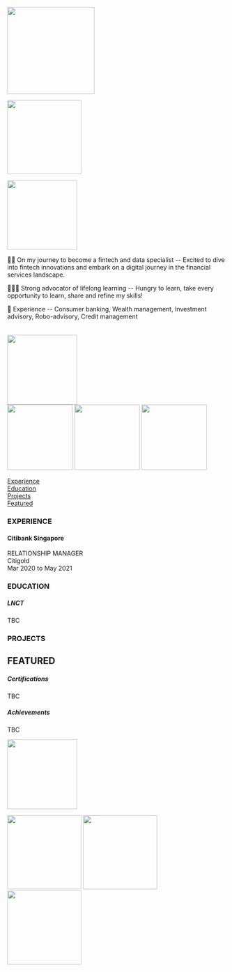 <!-- ABOUT Section Starts -->
<img src="https://user-images.githubusercontent.com/85727619/129482943-1954d3f0-5c15-4689-ad0e-8d64310002c8.jpg" width="200"><br>

<img src="https://user-images.githubusercontent.com/85727619/129483120-9fcdd933-405e-4d07-b712-a9bd493b516d.png" width="170"><br>

<!-- Add your details -->
<img src="https://media.giphy.com/media/kcghhjaUcFjeK85t8d/giphy.gif" width="160">

👩‍💻 On my journey to become a fintech and data specialist
-- Excited to dive into fintech innovations and embark on a digital journey in the financial services landscape.

👩🏻‍🎓 Strong advocator of lifelong learning
-- Hungry to learn, take every opportunity to learn, share and refine my skills!

💼 Experience
-- Consumer banking, Wealth management, Investment advisory, Robo-advisory, Credit management<br>
<br>
<br>
<img src="https://media.giphy.com/media/8Ce7IEXlfTb4XhGUBZ/giphy.gif" width="160"><br>
<img src="https://media.giphy.com/media/lOf7S3ISJ60dTsdkZ8/giphy.gif" width="150"> <img src="https://media.giphy.com/media/J6Rk78KvVmBlaOYBuA/giphy.gif" width="150">
<img src="https://media.giphy.com/media/lmwdEN4N7UYKrrIyZo/giphy.gif" width="150">

<!-- Add link to the sections -->
[Experience](#experience) <br>
[Education](#education) <br>
[Projects](#projects) <br>
[Featured](#featured) <br> 

<!-- ABOUT Section Ends -->

<!-- EXPERIENCE Section Starts -->
### EXPERIENCE
<!-- Add your details -->
#### Citibank Singapore 
RELATIONSHIP MANAGER<br>
Citigold<br>
Mar 2020 to May 2021


<!-- EXPERIENCE Section Ends -->

<!-- EDUCATION Section Starts -->
### EDUCATION
<!-- Add your details -->
##### LNCT
TBC

<!-- EDUCATION Section Ends -->

<!-- PROJECTS Section Starts -->
### PROJECTS
<!-- Add your details -->

<!-- Add your details -->


<!-- PROJECTS Section Ends -->

<!-- FEATURED Section Starts -->
## FEATURED
<!-- Add your details -->
##### Certifications
TBC

##### Achievements
TBC
<!-- FEATURED Section Ends -->

<!-- CONTACT Section Starts -->
<img src="https://media.giphy.com/media/F5n6giZyKlcEfCNIr7/giphy.gif" width="160">

[<img src="https://media.giphy.com/media/Fz4wwtUZuAjyDd8cnE/giphy.gif" width="170">](https://www.linkedin.com/in/lawshiangrou/) 
[<img src="https://media.giphy.com/media/TCDHWnJYNRdHdOOzl4/giphy.gif" width="170">](https://learnsharerefine.github.io/)
[<img src="https://media.giphy.com/media/sbcsRYc8NIeHreuMoN/giphy.gif" width="170">](https://mail.google.com/mail/?view=cm&fs=1&tf=1&to=louiselsr@gmail.com)

